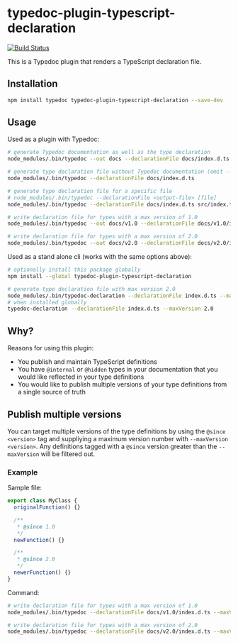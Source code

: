 # typedoc-plugin-typescript-declaration

[![Build Status](https://travis-ci.org/socsieng/typedoc-plugin-typescript-declaration.svg?branch=master)](https://travis-ci.org/socsieng/typedoc-plugin-typescript-declaration)

This is a Typedoc plugin that renders a TypeScript declaration file.

## Installation

```sh
npm install typedoc typedoc-plugin-typescript-declaration --save-dev
```

## Usage

Used as a plugin with Typedoc:

```sh
# generate Typedoc documentation as well as the type declaration
node_modules/.bin/typedoc --out docs --declarationFile docs/index.d.ts

# generate type declaration file without Typedoc documentation (omit --out, or inclue --declarationOnly)
node_modules/.bin/typedoc --declarationFile docs/index.d.ts

# generate type declaration file for a specific file
# node_modules/.bin/typedoc --declarationFile <output-file> [file]
node_modules/.bin/typedoc --declarationFile docs/index.d.ts src/index.ts

# write declaration file for types with a max version of 1.0
node_modules/.bin/typedoc --out docs/v1.0 --declarationFile docs/v1.0/index.d.ts --maxVersion 1.0

# write declaration file for types with a max version of 2.0
node_modules/.bin/typedoc --out docs/v2.0 --declarationFile docs/v2.0/index.d.ts --maxVersion 2.0
```

Used as a stand alone cli (works with the same options above):

```sh
# optionally install this package globally
npm install --global typedoc-plugin-typescript-declaration

# generate type declaration file with max version 2.0
node_modules/.bin/typedoc-declaration --declarationFile index.d.ts --maxVersion 2.0
# when installed globally
typedoc-declaration --declarationFile index.d.ts --maxVersion 2.0
```

## Why?

Reasons for using this plugin:

- You publish and maintain TypeScript definitions
- You have `@internal` or `@hidden` types in your documentation that you would like reflected in your type definitions
- You would like to publish multiple versions of your type definitions from a single source of truth

## Publish multiple versions

You can target multiple versions of the type definitions by using the `@since <version>` tag and suppliying a maximum version number with `--maxVersion <version>`. Any definitions tagged with a `@since` version greater than the `--maxVersion` will be filtered out.

### Example

Sample file:

```ts
export class MyClass {
  originalFunction() {}

  /**
   * @since 1.0
   */
  newFunction() {}

  /**
   * @since 2.0
   */
  newerFunction() {}
}
```

Command:

```sh
# write declaration file for types with a max version of 1.0
node_modules/.bin/typedoc --declarationFile docs/v1.0/index.d.ts --maxVersion 1.0

# write declaration file for types with a max version of 2.0
node_modules/.bin/typedoc --declarationFile docs/v2.0/index.d.ts --maxVersion 2.0
```
